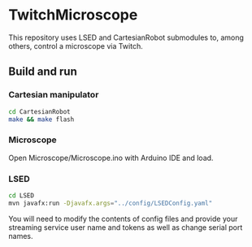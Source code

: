 # TwitchMicroscope

This repository uses LSED and CartesianRobot submodules to, among others, control a microscope via Twitch.

## Build and run
### Cartesian manipulator
```bash
cd CartesianRobot
make && make flash
```

### Microscope
Open Microscope/Microscope.ino with Arduino IDE and load.

### LSED
```bash
cd LSED
mvn javafx:run -Djavafx.args="../config/LSEDConfig.yaml"
```

You will need to modify the contents of config files and provide your streaming service user name and tokens as well as change serial port names.

